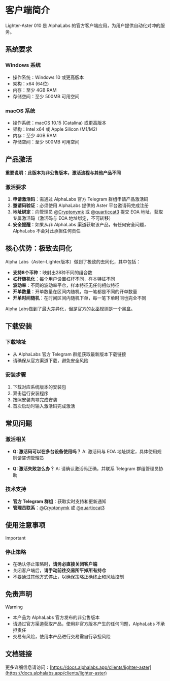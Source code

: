# 客户端简介

Lighter-Aster 010 是 AlphaLabs 的官方客户端应用，为用户提供自动化对冲的服务。

## 系统要求

### Windows 系统
- 操作系统：Windows 10 或更高版本
- 架构：x64 (64位)
- 内存：至少 4GB RAM
- 存储空间：至少 500MB 可用空间

### macOS 系统
- 操作系统：macOS 10.15 (Catalina) 或更高版本
- 架构：Intel x64 或 Apple Silicon (M1/M2)
- 内存：至少 4GB RAM
- 存储空间：至少 500MB 可用空间

## 产品激活

**重要说明：此版本为非公售版本，激活流程与其他产品不同**

### 激活要求
1. **申请激活码**：需通过 AlphaLabs 官方 Telegram 群组申请产品激活码
2. **邀请码验证**：必须使用 AlphaLabs 提供的 Aster 平台邀请码完成注册
3. **地址绑定**：向管理员 [@Cryptonymk](https://t.me/Cryptonymk) 或 [@quarticcat3](https://t.me/quarticcat3) 提交 EOA 地址，获取专属激活码（激活码与 EOA 地址绑定，不可转移）
4. **安全提醒**：如果从非 AlphaLabs 渠道获取该产品，有任何安全问题，AlphaLabs 不会对此承担任何责任

## 核心优势：极致去同化

Alpha Labs（Aster-Lighter版本）做到了极致的去同化，其中包括：

- **支持8个币种**：映射出28种不同的组合数
- **杠杆随机化**：每个用户设置杠杆不同，样本特征不同
- **波动率**：不同的波动率平仓，样本特征无任何相似特征
- **开单数量**：开单数量在区间内随机，每一笔都是不同的开单数量
- **开单时间随机**：在时间区间内随机下单，每一笔下单时间也完全不同

Alpha Labs做到了最大差异化，但是官方的女巫规则是一个黑盒。

## 下载安装

### 下载地址
- 从 AlphaLabs 官方 Telegram 群组获取最新版本下载链接
- 请确保从官方渠道下载，避免安全风险

### 安装步骤
1. 下载对应系统版本的安装包
2. 双击运行安装程序
3. 按照安装向导完成安装
4. 首次启动时输入激活码完成激活

## 常见问题

### 激活相关
- **Q: 激活码可以在多台设备使用吗？**
  A: 激活码与 EOA 地址绑定，具体使用规则请咨询管理员

- **Q: 激活失败怎么办？**
  A: 请确认激活码正确，并联系 Telegram 群组管理员协助

### 技术支持
- **官方 Telegram 群组**：获取实时支持和更新通知
- **管理员联系**：[@Cryptonymk](https://t.me/Cryptonymk) 或 [@quarticcat3](https://t.me/quarticcat3)

## 使用注意事项

> [!IMPORTANT]
> ### 停止策略
> - 在确认停止策略时，**请务必直接关闭客户端**
> - 关闭客户端后，**请手动前往交易所平掉所有持仓**
> - 不要通过其他方式停止，以确保策略正确终止和风险控制

## 免责声明

> [!WARNING]
> - 本产品为 AlphaLabs 官方发布的非公售版本
> - 请通过官方渠道获取产品，使用非官方版本产生的任何问题，AlphaLabs 不承担责任
> - 交易有风险，使用本产品进行交易需自行承担风险

## 文档链接

更多详细信息请访问：[https://docs.alphalabs.app/clients/lighter-aster](https://docs.alphalabs.app/clients/lighter-aster)
